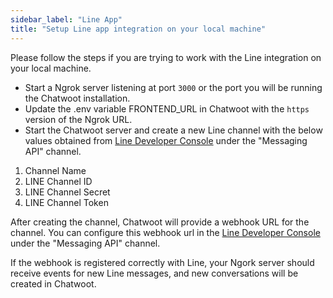 ```yaml
---
sidebar_label: "Line App"
title: "Setup Line app integration on your local machine"
---
```


Please follow the steps if you are trying to work with the Line integration on your local machine.

- Start a Ngrok server listening at port `3000` or the port you will be running the Chatwoot installation.
- Update the .env variable FRONTEND_URL in Chatwoot with the `https` version of the Ngrok URL.
- Start the Chatwoot server and create a new Line channel with the below values obtained from [Line Developer Console](https://developers.line.biz/console) under the "Messaging API" channel.

1. Channel Name
2. LINE Channel ID
3. LINE Channel Secret
4. LINE Channel Token

After creating the channel, Chatwoot will provide a webhook URL for the channel. You can configure this webhook url in the [Line Developer Console](https://developers.line.biz/console) under the "Messaging API" channel.

If the webhook is registered correctly with Line, your Ngork server should receive events for new Line messages, and new conversations will be created in Chatwoot.
